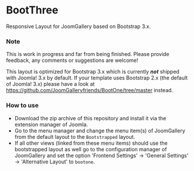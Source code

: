 # BootThree
Responsive Layout for JoomGallery based on Bootstrap 3.x.

### Note
This is work in progress and far from being finished. Please provide feedback, any comments or suggestions are welcome!

This layout is optimized for Bootstrap 3.x which is currently ***not*** shipped with Joomla! 3.x by default. If your template uses Bootstrap 2.x (the default of Joomla! 3.x) please have a look at https://github.com/JoomGalleryfriends/BootOne/tree/master instead.

### How to use
- Download the zip archive of this repository and install it via the extension manager of Joomla.
- Go to the menu manager and change the menu item(s) of JoomGallery from the default layout to the ```Bootstrapped``` layout.
- If all other views (linked from these menu items) should use the bootstrapped layout as well go to the configuration manager of JoomGallery and set the option 'Frontend Settings' -> 'General Settings' -> 'Alternative Layout' to ```bootone```.

